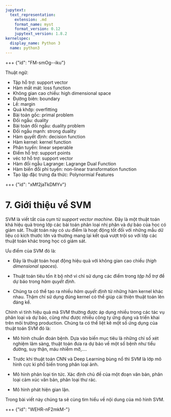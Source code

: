 ```yaml
---
jupytext:
  text_representation:
    extension: .md
    format_name: myst
    format_version: 0.12
    jupytext_version: 1.8.2
kernelspec:
  display_name: Python 3
  name: python3
---
```



+++ {"id": "FM-smOg--iku"}

Thuật ngữ:

* Tập hỗ trợ: support vector
* Hàm mất mát: loss function
* Không gian cao chiều: high dimensional space
* Đường biên: boundary
* Lề: margin
* Quá khớp: overfitting
* Bài toán gốc: primal problem
* Đối ngẫu: duality
* Bài toán đối ngẫu: duality problem
* Đối ngẫu mạnh: strong duality
* Hàm quyết định: decision function
* Hàm kernel: kernel function
* Phân tuyến: linear seperable
* Điểm hỗ trợ: support points
* véc tơ hỗ trợ: support vector
* Hàm đối ngẫu Lagrange: Lagrange Dual Function
* Hàm biến đổi phi tuyến: non-linear transformation function
* Tạo lập đặc trưng đa thức: Polynormial Features

+++ {"id": "xMf2jaTkDMYv"}

# 7. Giới thiệu về SVM

SVM là viết tắt của cụm từ _support vector machine_. Đây là một thuật toán khá hiệu quả trong lớp các bài toán phân loại nhị phân và dự báo của học có giám sát. Thuật toán này có ưu điểm là hoạt động tốt đối với những mẫu dữ liệu có kích thước lớn và thường mang lại kết quả vượt trội so với lớp các thuật toán khác trong học có giám sát. 

Ưu điểm của SVM đó là:

* Đây là thuật toán hoạt động hiệu quả với không gian cao chiều (_high dimensional spaces_).

* Thuật toán tiêu tốn ít bộ nhớ vì chỉ sử dụng các điểm trong _tập hỗ trợ_ để dự báo trong _hàm quyết định_.

* Chúng ta có thể tạo ra nhiều _hàm quyết định_ từ những hàm kernel khác nhau. Thậm chí sử dụng đúng kernel có thể giúp cải thiện thuật toán lên đáng kể.

Chính vì tính hiệu quả mà SVM thường được áp dụng nhiều trong các tác vụ phân loại và dự báo, cũng như được nhiều công ty ứng dụng và triển khai trên môi trường production. Chúng ta có thể liệt kê một số ứng dụng của thuật toán SVM đó là:

* Mô hình chuẩn đoán bệnh. Dựa vào biến mục tiêu là những chỉ số xét nghiệm lâm sàng, thuật toán đưa ra dự báo về một số bệnh như tiểu đường, suy thận, máu nhiễm mỡ,....

* Trước khi thuật toán CNN và Deep Learning bùng nổ thì SVM là lớp mô hình cực kì phổ biến trong phân loại ảnh.

* Mô hình phân loại tin tức. Xác định chủ đề của một đoạn văn bản, phân loại cảm xúc văn bản, phân loại thư rác.

* Mô hình phát hiện gian lận.

Trong bài viết này chúng ta sẽ cùng tìm hiểu về nội dung của mô hình SVM.

+++ {"id": "WEHR-nF2mkM-"}